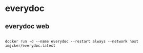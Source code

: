 # everydoc 

## everydoc web
```shell

docker run -d --name everydoc --restart always --network host imjcker/everydoc:latest

```

